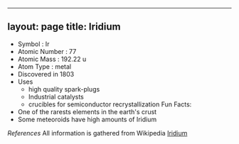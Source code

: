 -------
layout: page
title: Iridium
--------
* Symbol : Ir
* Atomic Number : 77
* Atomic Mass : 192.22 u
* Atom Type : metal
* Discovered in 1803
* Uses
    * high quality spark-plugs
    * Industrial catalysts
    * crucibles for semiconductor recrystallization
Fun Facts:
* One of the rarests elements in the earth's crust
* Some meteoroids have high amounts of Iridium

*References*
All information is gathered from Wikipedia [Iridium](https://en.wikipedia.org/wiki/Iridium)
